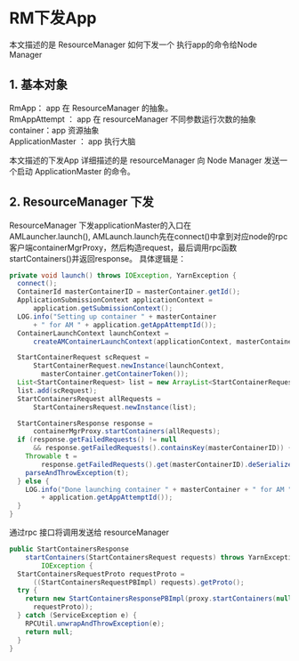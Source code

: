 # RM下发App

本文描述的是 ResourceManager 如何下发一个 执行app的命令给Node Manager

## 1. 基本对象
RmApp： app 在 ResourceManager 的抽象。  
RmAppAttempt ： app 在 resourceManager 不同参数运行次数的抽象  
container：app 资源抽象  
ApplicationMaster ： app 执行大脑

本文描述的下发App 详细描述的是 resourceManager 向 Node Manager 发送一个启动 ApplicationMaster 的命令。

## 2. ResourceManager 下发
ResourceManager 下发applicationMaster的入口在  
AMLauncher.launch\(\), AMLaunch.launch先在connect\(\)中拿到对应node的rpc客户端containerMgrProxy，然后构造request，最后调用rpc函数startContainers\(\)并返回response。 具体逻辑是：

```java
private void launch() throws IOException, YarnException {
  connect();
  ContainerId masterContainerID = masterContainer.getId();
  ApplicationSubmissionContext applicationContext =
      application.getSubmissionContext();
  LOG.info("Setting up container " + masterContainer
      + " for AM " + application.getAppAttemptId());
  ContainerLaunchContext launchContext =
      createAMContainerLaunchContext(applicationContext, masterContainerID);

  StartContainerRequest scRequest =
      StartContainerRequest.newInstance(launchContext,
        masterContainer.getContainerToken());
  List<StartContainerRequest> list = new ArrayList<StartContainerRequest>();
  list.add(scRequest);
  StartContainersRequest allRequests =
      StartContainersRequest.newInstance(list);

  StartContainersResponse response =
      containerMgrProxy.startContainers(allRequests);
  if (response.getFailedRequests() != null
      && response.getFailedRequests().containsKey(masterContainerID)) {
    Throwable t =
        response.getFailedRequests().get(masterContainerID).deSerialize();
    parseAndThrowException(t);
  } else {
    LOG.info("Done launching container " + masterContainer + " for AM "
        + application.getAppAttemptId());
  }
}
```

通过rpc 接口将调用发送给 resourceManager

```java
public StartContainersResponse
    startContainers(StartContainersRequest requests) throws YarnException,
        IOException {
  StartContainersRequestProto requestProto =
      ((StartContainersRequestPBImpl) requests).getProto();
  try {
    return new StartContainersResponsePBImpl(proxy.startContainers(null,
      requestProto));
  } catch (ServiceException e) {
    RPCUtil.unwrapAndThrowException(e);
    return null;
  }
}
```
